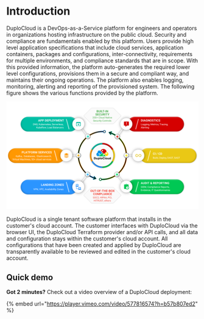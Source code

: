 # Introduction

DuploCloud is a DevOps-as-a-Service platform for engineers and operators in organizations hosting infrastructure on the public cloud. Security and compliance are fundamentals enabled by this platform. Users provide high level application specifications that include cloud services, application containers, packages and configurations, inter-connectivity, requirements for multiple environments, and compliance standards that are in scope. With this provided information, the platform auto-generates the required lower level configurations, provisions them in a secure and compliant way, and maintains their ongoing operations. The platform also enables logging, monitoring, alerting and reporting of the provisioned system. The following figure shows the various functions provided by the platform.

![The DuploCloud Platform](.gitbook/assets/one-unified-platform-infographic-1280x720.png)

DuploCloud is a single tenant software platform that installs in the customer's cloud account. The customer interfaces with DuploCloud via the browser UI, the DuploCloud Terraform provider and/or API calls, and all data and configuration stays within the customer's cloud account. All configurations that have been created and applied by DuploCloud are transparently available to be reviewed and edited in the customer's cloud account.

## Quick demo

**Got 2 minutes?** Check out a video overview of a DuploCloud deployment:

{% embed url="https://player.vimeo.com/video/577816574?h=b57b807ed2" %}
